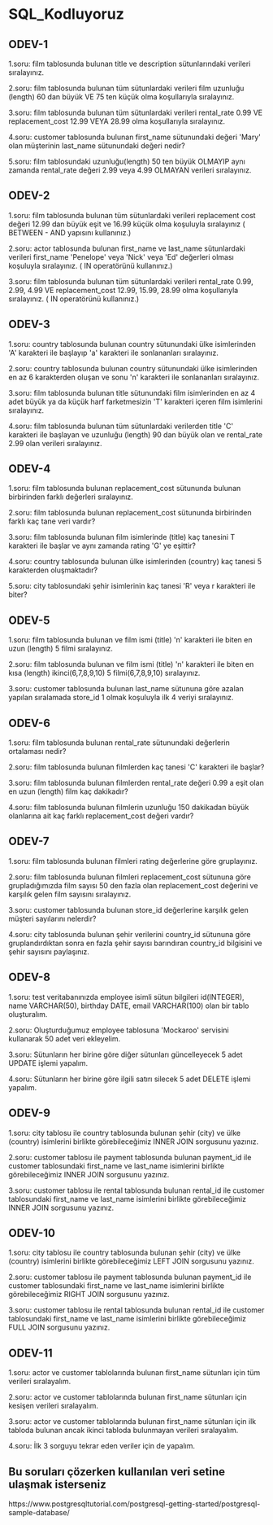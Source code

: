 # SQL_Kodluyoruz

<h2>ODEV-1</h2>

1.soru:
film tablosunda bulunan title ve description sütunlarındaki verileri sıralayınız.

2.soru: 
film tablosunda bulunan tüm sütunlardaki verileri film uzunluğu (length) 60 dan büyük VE 75 ten küçük olma koşullarıyla sıralayınız.

3.soru:
film tablosunda bulunan tüm sütunlardaki verileri rental_rate 0.99 VE replacement_cost 12.99 VEYA 28.99 olma koşullarıyla sıralayınız.

4.soru:
customer tablosunda bulunan first_name sütunundaki değeri 'Mary' olan müşterinin last_name sütunundaki değeri nedir?

5.soru:
film tablosundaki uzunluğu(length) 50 ten büyük OLMAYIP aynı zamanda rental_rate değeri 2.99 veya 4.99 OLMAYAN verileri sıralayınız.


<h2>ODEV-2</h2>

1.soru:
film tablosunda bulunan tüm sütunlardaki verileri replacement cost değeri 12.99 dan büyük eşit ve 16.99 küçük olma koşuluyla sıralayınız ( BETWEEN - AND yapısını kullanınız.)

2.soru:
actor tablosunda bulunan first_name ve last_name sütunlardaki verileri first_name 'Penelope' veya 'Nick' veya 'Ed' değerleri olması koşuluyla sıralayınız. ( IN operatörünü kullanınız.)

3.soru:
film tablosunda bulunan tüm sütunlardaki verileri rental_rate 0.99, 2.99, 4.99 VE replacement_cost 12.99, 15.99, 28.99 olma koşullarıyla sıralayınız. ( IN operatörünü kullanınız.)

<h2>ODEV-3</h2>

1.soru:
country tablosunda bulunan country sütunundaki ülke isimlerinden 'A' karakteri ile başlayıp 'a' karakteri ile sonlananları sıralayınız.

2.soru:
country tablosunda bulunan country sütunundaki ülke isimlerinden en az 6 karakterden oluşan ve sonu 'n' karakteri ile sonlananları sıralayınız.

3.soru:
film tablosunda bulunan title sütunundaki film isimlerinden en az 4 adet büyük ya da küçük harf farketmesizin 'T' karakteri içeren film isimlerini sıralayınız.

4.soru:
film tablosunda bulunan tüm sütunlardaki verilerden title 'C' karakteri ile başlayan ve uzunluğu (length) 90 dan büyük olan ve rental_rate 2.99 olan verileri sıralayınız.

<h2>ODEV-4</h2>

1.soru:
film tablosunda bulunan replacement_cost sütununda bulunan birbirinden farklı değerleri sıralayınız.

2.soru:
film tablosunda bulunan replacement_cost sütununda birbirinden farklı kaç tane veri vardır?

3.soru:
film tablosunda bulunan film isimlerinde (title) kaç tanesini T karakteri ile başlar ve aynı zamanda rating 'G' ye eşittir?

4.soru:
country tablosunda bulunan ülke isimlerinden (country) kaç tanesi 5 karakterden oluşmaktadır?

5.soru:
city tablosundaki şehir isimlerinin kaç tanesi 'R' veya r karakteri ile biter?

<h2>ODEV-5</h2>

1.soru:
film tablosunda bulunan ve film ismi (title) 'n' karakteri ile biten en uzun (length) 5 filmi sıralayınız.

2.soru:
film tablosunda bulunan ve film ismi (title) 'n' karakteri ile biten en kısa (length) ikinci(6,7,8,9,10) 5 filmi(6,7,8,9,10) sıralayınız.

3.soru:
customer tablosunda bulunan last_name sütununa göre azalan yapılan sıralamada store_id 1 olmak koşuluyla ilk 4 veriyi sıralayınız.

<h2>ODEV-6</h2>

1.soru:
film tablosunda bulunan rental_rate sütunundaki değerlerin ortalaması nedir?

2.soru:
film tablosunda bulunan filmlerden kaç tanesi 'C' karakteri ile başlar?

3.soru:
film tablosunda bulunan filmlerden rental_rate değeri 0.99 a eşit olan en uzun (length) film kaç dakikadır?

4.soru:
film tablosunda bulunan filmlerin uzunluğu 150 dakikadan büyük olanlarına ait kaç farklı replacement_cost değeri vardır?

<h2>ODEV-7</h2>

1.soru:
film tablosunda bulunan filmleri rating değerlerine göre gruplayınız.

2.soru:
film tablosunda bulunan filmleri replacement_cost sütununa göre grupladığımızda film sayısı 50 den fazla olan replacement_cost değerini ve karşılık gelen film sayısını sıralayınız.

3.soru:
customer tablosunda bulunan store_id değerlerine karşılık gelen müşteri sayılarını nelerdir? 

4.soru:
city tablosunda bulunan şehir verilerini country_id sütununa göre gruplandırdıktan sonra en fazla şehir sayısı barındıran country_id bilgisini ve şehir sayısını paylaşınız.

<h2>ODEV-8</h2>

1.soru:
test veritabanınızda employee isimli sütun bilgileri id(INTEGER), name VARCHAR(50), birthday DATE, email VARCHAR(100) olan bir tablo oluşturalım.

2.soru:
Oluşturduğumuz employee tablosuna 'Mockaroo' servisini kullanarak 50 adet veri ekleyelim.

3.soru:
Sütunların her birine göre diğer sütunları güncelleyecek 5 adet UPDATE işlemi yapalım.

4.soru:
Sütunların her birine göre ilgili satırı silecek 5 adet DELETE işlemi yapalım.

<h2>ODEV-9</h2>

1.soru:
city tablosu ile country tablosunda bulunan şehir (city) ve ülke (country) isimlerini birlikte görebileceğimiz INNER JOIN sorgusunu yazınız.

2.soru:
customer tablosu ile payment tablosunda bulunan payment_id ile customer tablosundaki first_name ve last_name isimlerini birlikte görebileceğimiz INNER JOIN sorgusunu yazınız.

3.soru:
customer tablosu ile rental tablosunda bulunan rental_id ile customer tablosundaki first_name ve last_name isimlerini birlikte görebileceğimiz INNER JOIN sorgusunu yazınız.

<h2>ODEV-10</h2>

1.soru:
city tablosu ile country tablosunda bulunan şehir (city) ve ülke (country) isimlerini birlikte görebileceğimiz LEFT JOIN sorgusunu yazınız.

2.soru:
customer tablosu ile payment tablosunda bulunan payment_id ile customer tablosundaki first_name ve last_name isimlerini birlikte görebileceğimiz RIGHT JOIN sorgusunu yazınız.

3.soru:
customer tablosu ile rental tablosunda bulunan rental_id ile customer tablosundaki first_name ve last_name isimlerini birlikte görebileceğimiz FULL JOIN sorgusunu yazınız.

<h2>ODEV-11</h2>

1.soru:
actor ve customer tablolarında bulunan first_name sütunları için tüm verileri sıralayalım.

2.soru:
actor ve customer tablolarında bulunan first_name sütunları için kesişen verileri sıralayalım.

3.soru:
actor ve customer tablolarında bulunan first_name sütunları için ilk tabloda bulunan ancak ikinci tabloda bulunmayan verileri sıralayalım.

4.soru:
İlk 3 sorguyu tekrar eden veriler için de yapalım.

<h2>Bu soruları çözerken kullanılan veri setine ulaşmak isterseniz</h2>
https://www.postgresqltutorial.com/postgresql-getting-started/postgresql-sample-database/
